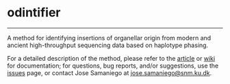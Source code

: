 # odintifier
******
A method for identifying insertions of organellar origin from modern and ancient high-throughput sequencing data based on haplotype phasing.

For a detailed description of the method, please refer to the [article](http://www.biomedcentral.com/1471-2105/16/232) or [wiki](https://github.com/SamaZYX/odintifier/wiki) for documentation; for questions, bug reports, and/or suggestions, use the [issues](https://github.com/SamaZYX/odintifier/issues) page, or contact Jose Samaniego at [jose.samaniego@snm.ku.dk](mailto:jose.samaniego@snm.ku.dk).
